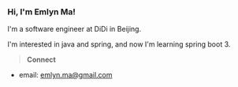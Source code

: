 ### Hi, I'm Emlyn Ma!

I'm a software engineer at DiDi in Beijing.

I'm interested in java and spring, and now I'm learning spring boot 3.

> **Connect**
* email: emlyn.ma@gmail.com
